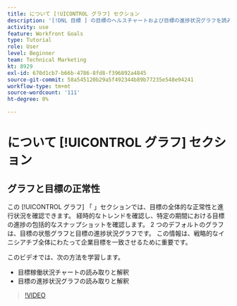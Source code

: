 ```yaml
---
title: について [!UICONTROL グラフ] セクション
description: '[!DNL 目標 ] の目標のヘルスチャートおよび目標の進捗状況グラフを読み、解釈する方法について説明します。'
activity: use
feature: Workfront Goals
type: Tutorial
role: User
level: Beginner
team: Technical Marketing
kt: 8929
exl-id: 670d1cb7-b66b-4786-8fd8-f396892a4845
source-git-commit: 58a545120b29a5f492344b89b77235e548e94241
workflow-type: tm+mt
source-wordcount: '111'
ht-degree: 0%

---
```


# について [!UICONTROL グラフ] セクション

## グラフと目標の正常性

この [!UICONTROL グラフ] 「 」セクションでは、目標の全体的な正常性と進行状況を確認できます。 経時的なトレンドを確認し、特定の期間における目標の進捗の包括的なスナップショットを確認します。 2 つのデフォルトのグラフは、目標の状態グラフと目標の進捗状況グラフです。 この情報は、戦略的なイニシアチブ全体にわたって企業目標を一致させるために重要です。

このビデオでは、次の方法を学習します。

* 目標稼働状況チャートの読み取りと解釈
* 目標の進捗状況グラフの読み取りと解釈

>[!VIDEO](https://video.tv.adobe.com/v/335201/?quality=12)

